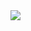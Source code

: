 <img src="https://github-readme-stats.vercel.app/api/top-langs?username=novum-d&layout=compact&theme=dark"/>
